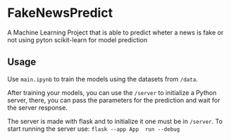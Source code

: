 # FakeNewsPredict
A Machine Learning Project that is able to predict wheter a news is fake or not using pyton scikit-learn for model prediction

## Usage
Use ```main.ipynb``` to train the models using the datasets from `/data`.

After training your models, you can use the `/server` to initialize a Python server, there, you can pass the parameters for the prediction and wait for the server response.

The server is made with flask and to initialize it one must be in `/server`. To start running the server use: `flask --app App 
run --debug`



